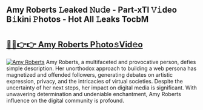 ## Amy Roberts 𝙻eaked 𝙽u𝚍e - Part-xTl 𝚅𝚒deo B𝚒kini 𝙿hotos - Hot All 𝙻eaks TocbM

# <h2><a href="http://ld1ceq.urlbe.top/?page=Amy+Roberts">🔗🔗👉👉 Amy Roberts P𝚑oto𝚜Vid𝚎o</a></h2>

[![Amy Roberts](https://i.imgur.com/eBuTRDB.gif)](http://ld1ceq.urlbe.top/?page=Amy+Roberts)
Amy Roberts, a multifaceted and provocative person, defies simple description. Her unorthodox approach to building a web persona has magnetized and offended followers, generating debates on artistic expression, privacy, and the intricacies of virtual societies. Despite the uncertainty of her next steps, her impact on digital media is significant. With unwavering determination and undeniable enchantment, Amy Roberts influence on the digital community is profound.
